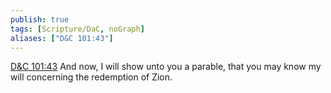 ```yaml
---
publish: true
tags: [Scripture/DaC, noGraph]
aliases: ["D&C 101:43"]
---
```

[D&C 101:43](https://churchofjesuschrist.org/study/scriptures/dc-testament/dc/101?lang=eng&id=p43#p43) And now, I will show unto you a parable, that you may know my will concerning the redemption of Zion.
